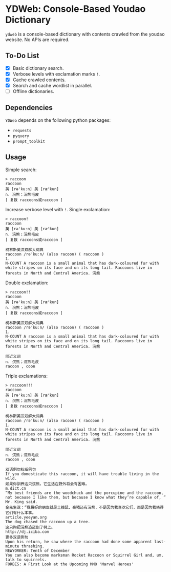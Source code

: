# YDWeb: Console-Based Youdao Dictionary

`ydweb` is a console-based dictionary with contents crawled from the youdao website. No APIs are required.

## To-Do List

- [x] Basic dictionary search.
- [x] Verbose levels with exclamation marks `!`.
- [x] Cache crawled contents.
- [x] Search and cache wordlist in parallel.
- [ ] Offline dictionaries.

## Dependencies

`YDWeb` depends on the following python packages:

* `requests`
* `pyquery`
* `prompt_toolkit`

## Usage

Simple search:

```
> raccoon                                                                       
raccoon
英 [rə'kuːn] 美 [ræ'kun]
n. 浣熊；浣熊毛皮
[ 复数 raccoons或raccoon ]
```

Increase verbose level with `!`. Single exclamation:

```
> raccoon!
raccoon
英 [rə'kuːn] 美 [ræ'kun]
n. 浣熊；浣熊毛皮
[ 复数 raccoons或raccoon ]

柯林斯英汉双解大词典
raccoon /rəˈkuːn/ (also racoon) ( raccoon )
1.
N-COUNT A raccoon is a small animal that has dark-coloured fur with white stripes on its face and on its long tail. Raccoons live in forests in North and Central America. 浣熊
```

Double exclamation:

```
> raccoon!!
raccoon
英 [rə'kuːn] 美 [ræ'kun]
n. 浣熊；浣熊毛皮
[ 复数 raccoons或raccoon ]

柯林斯英汉双解大词典
raccoon /rəˈkuːn/ (also racoon) ( raccoon )
1.
N-COUNT A raccoon is a small animal that has dark-coloured fur with white stripes on its face and on its long tail. Raccoons live in forests in North and Central America. 浣熊

同近义词
n. 浣熊；浣熊毛皮
racoon , coon
```

Triple exclamations:

```
> raccoon!!!
raccoon
英 [rə'kuːn] 美 [ræ'kun]
n. 浣熊；浣熊毛皮
[ 复数 raccoons或raccoon ]

柯林斯英汉双解大词典
raccoon /rəˈkuːn/ (also racoon) ( raccoon )
1.
N-COUNT A raccoon is a small animal that has dark-coloured fur with white stripes on its face and on its long tail. Raccoons live in forests in North and Central America. 浣熊

同近义词
n. 浣熊；浣熊毛皮
racoon , coon

双语例句权威例句
If you domesticate this raccoon, it will have trouble living in the wild.
如果你驯养这只浣熊，它生活在野外将会有困难。
m.dict.cn
“My best friends are the woodchuck and the porcupine and the raccoon, not because I like them, but because I know what they’re capable of, ” Mr. King said.
金先生说：“我最好的朋友就是土拨鼠、豪猪还有浣熊，不是因为我喜欢它们，而是因为我晓得它们有什么本事。
article.yeeyan.org
The dog chased the raccoon up a tree.
这只狗把浣熊追赶到了树上。
http://dj.iciba.com
更多双语例句
Upon his return, he saw where the raccoon had done some apparent last-minute thrashing.
NEWYORKER: Tenth of December
You can also become marksman Rocket Raccoon or Squirrel Girl and, um, talk to squirrels.
FORBES: A First Look at the Upcoming MMO 'Marvel Heroes'
```

